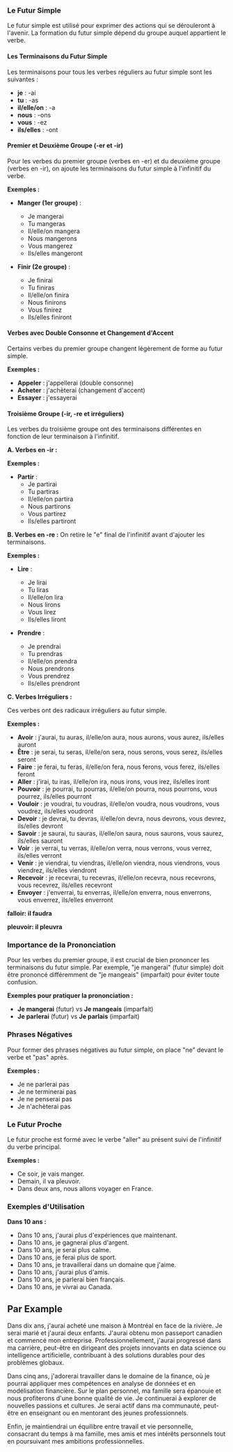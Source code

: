 ### Le Futur Simple

Le futur simple est utilisé pour exprimer des actions qui se dérouleront à l'avenir. La formation du futur simple dépend du groupe auquel appartient le verbe.

#### Les Terminaisons du Futur Simple

Les terminaisons pour tous les verbes réguliers au futur simple sont les suivantes :

- **je** : -ai
- **tu** : -as
- **il/elle/on** : -a
- **nous** : -ons
- **vous** : -ez
- **ils/elles** : -ont

#### Premier et Deuxième Groupe (-er et -ir)

Pour les verbes du premier groupe (verbes en -er) et du deuxième groupe (verbes en -ir), on ajoute les terminaisons du futur simple à l'infinitif du verbe.

**Exemples :**
- **Manger (1er groupe)** :
  - Je mangerai
  - Tu mangeras
  - Il/elle/on mangera
  - Nous mangerons
  - Vous mangerez
  - Ils/elles mangeront

- **Finir (2e groupe)** :
  - Je finirai
  - Tu finiras
  - Il/elle/on finira
  - Nous finirons
  - Vous finirez
  - Ils/elles finiront

#### Verbes avec Double Consonne et Changement d'Accent

Certains verbes du premier groupe changent légèrement de forme au futur simple.

**Exemples :**
- **Appeler** : j'appellerai (double consonne)
- **Acheter** : j'achèterai (changement d'accent)
- **Essayer** : j'essayerai

#### Troisième Groupe (-ir, -re et irréguliers)

Les verbes du troisième groupe ont des terminaisons différentes en fonction de leur terminaison à l'infinitif.

**A. Verbes en -ir :**

**Exemples :**
- **Partir** :
  - Je partirai
  - Tu partiras
  - Il/elle/on partira
  - Nous partirons
  - Vous partirez
  - Ils/elles partiront

**B. Verbes en -re :**
On retire le "e" final de l'infinitif avant d'ajouter les terminaisons.

**Exemples :**
- **Lire** :
  - Je lirai
  - Tu liras
  - Il/elle/on lira
  - Nous lirons
  - Vous lirez
  - Ils/elles liront

- **Prendre** :
  - Je prendrai
  - Tu prendras
  - Il/elle/on prendra
  - Nous prendrons
  - Vous prendrez
  - Ils/elles prendront

**C. Verbes Irréguliers :**

Ces verbes ont des radicaux irréguliers au futur simple.

**Exemples :**
- **Avoir** : j'aurai, tu auras, il/elle/on aura, nous aurons, vous aurez, ils/elles auront
- **Être** : je serai, tu seras, il/elle/on sera, nous serons, vous serez, ils/elles seront
- **Faire** : je ferai, tu feras, il/elle/on fera, nous ferons, vous ferez, ils/elles feront
- **Aller** : j'irai, tu iras, il/elle/on ira, nous irons, vous irez, ils/elles iront
- **Pouvoir** : je pourrai, tu pourras, il/elle/on pourra, nous pourrons, vous pourrez, ils/elles pourront
- **Vouloir** : je voudrai, tu voudras, il/elle/on voudra, nous voudrons, vous voudrez, ils/elles voudront
- **Devoir** : je devrai, tu devras, il/elle/on devra, nous devrons, vous devrez, ils/elles devront
- **Savoir** : je saurai, tu sauras, il/elle/on saura, nous saurons, vous saurez, ils/elles sauront
- **Voir** : je verrai, tu verras, il/elle/on verra, nous verrons, vous verrez, ils/elles verront
- **Venir** : je viendrai, tu viendras, il/elle/on viendra, nous viendrons, vous viendrez, ils/elles viendront
- **Recevoir** : je recevrai, tu recevras, il/elle/on recevra, nous recevrons, vous recevrez, ils/elles recevront
- **Envoyer** : j'enverrai, tu enverras, il/elle/on enverra, nous enverrons, vous enverrez, ils/elles enverront
  

**falloir:   il faudra**

**pleuvoir:  il pleuvra** 



### Importance de la Prononciation

Pour les verbes du premier groupe, il est crucial de bien prononcer les terminaisons du futur simple. Par exemple, "je mangerai" (futur simple) doit être prononcé différemment de "je mangeais" (imparfait) pour éviter toute confusion.

**Exemples pour pratiquer la prononciation :**
- **Je mangerai** (futur) vs **Je mangeais** (imparfait)
- **Je parlerai** (futur) vs **Je parlais** (imparfait)

### Phrases Négatives

Pour former des phrases négatives au futur simple, on place "ne" devant le verbe et "pas" après.

**Exemples :**
- Je ne parlerai pas
- Je ne terminerai pas
- Je ne penserai pas
- Je n'achèterai pas

### Le Futur Proche

Le futur proche est formé avec le verbe "aller" au présent suivi de l'infinitif du verbe principal.

**Exemples :**
- Ce soir, je vais manger.
- Demain, il va pleuvoir.
- Dans deux ans, nous allons voyager en France.

### Exemples d'Utilisation

**Dans 10 ans :**
- Dans 10 ans, j'aurai plus d'expériences que maintenant.
- Dans 10 ans, je gagnerai plus d'argent.
- Dans 10 ans, je serai plus calme.
- Dans 10 ans, je ferai plus de sport.
- Dans 10 ans, je travaillerai dans un domaine que j'aime.
- Dans 10 ans, j'aurai plus d'amis.
- Dans 10 ans, je parlerai bien français.
- Dans 10 ans, je vivrai au Canada.


## Par Example


Dans dix ans, j'aurai acheté une maison à Montréal en face de la rivière. Je serai marié et j'aurai deux enfants. J'aurai obtenu mon passeport canadien et commencé mon entreprise. Professionnellement, j'aurai progressé dans ma carrière, peut-être en dirigeant des projets innovants en data science ou intelligence artificielle, contribuant à des solutions durables pour des problèmes globaux.

Dans cinq ans, j'adorerai travailler dans le domaine de la finance, où je pourrai appliquer mes compétences en analyse de données et en modélisation financière. Sur le plan personnel, ma famille sera épanouie et nous profiterons d'une bonne qualité de vie. Je continuerai à explorer de nouvelles passions et cultures. Je serai actif dans ma communauté, peut-être en enseignant ou en mentorant des jeunes professionnels.

Enfin, je maintiendrai un équilibre entre travail et vie personnelle, consacrant du temps à ma famille, mes amis et mes intérêts personnels tout en poursuivant mes ambitions professionnelles.
